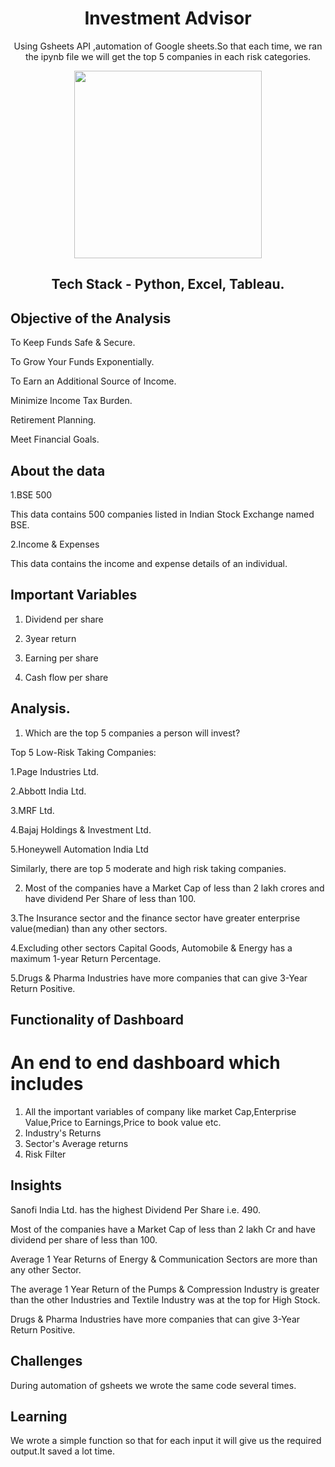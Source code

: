 <div align = "center" >
  
  # Investment Advisor
  
  Using Gsheets API ,automation of Google sheets.So that each time, we ran the ipynb file we will get the top 5 companies in each risk categories.
  
</div>
<div align = "center" >
<img src="https://cdn.dribbble.com/users/1655164/screenshots/4818499/ss.gif" width="300" height = "100" />

## Tech Stack - Python, Excel, Tableau.
</div>

## Objective of the Analysis
To Keep Funds Safe & Secure.

To Grow Your Funds Exponentially.

To Earn an Additional Source of Income.

Minimize Income Tax Burden.

Retirement Planning.

Meet Financial Goals.

## About the data
1.BSE 500

This data contains 500 companies listed in Indian Stock Exchange named BSE.

2.Income & Expenses

This data contains the income and expense details of an individual.

## Important Variables
1) Dividend per share

2) 3year return

3) Earning per share

4) Cash flow per share

## Analysis.
1. Which are the top 5 companies a person will invest?

Top 5 Low-Risk Taking Companies:

1.Page Industries Ltd.

2.Abbott India Ltd.

3.MRF Ltd.

4.Bajaj Holdings & Investment Ltd.

5.Honeywell Automation India Ltd

Similarly, there are top 5 moderate and high risk taking companies.

2. Most of the companies have a Market Cap of less than 2 lakh crores and have dividend Per Share of less than 100.

3.The Insurance sector and the finance sector have greater enterprise value(median) than any other sectors.

4.Excluding other sectors Capital Goods, Automobile & Energy has a maximum 1-year Return Percentage.

5.Drugs & Pharma Industries have more companies that can give 
  3-Year Return Positive.



## Functionality of Dashboard 
# An end to end dashboard which includes
1. All the important variables of company like market Cap,Enterprise Value,Price to Earnings,Price to book value etc.
2. Industry's Returns
3. Sector's Average returns
4. Risk Filter

## Insights
Sanofi India Ltd. has the highest Dividend Per Share i.e. 490.

Most of the companies have a Market Cap of less than 2 lakh Cr and have dividend per share of less than 100.

Average 1 Year Returns of Energy & Communication Sectors are more than any other Sector.

The average 1 Year Return of the Pumps & Compression Industry is greater than the other Industries and Textile Industry was at the top for High Stock.

Drugs & Pharma Industries have more companies that can give 3-Year Return Positive.



## Challenges 
During automation of gsheets we wrote the same code several times.
## Learning 
We wrote a simple function so that for each input it will give us the required output.It saved a lot time.
